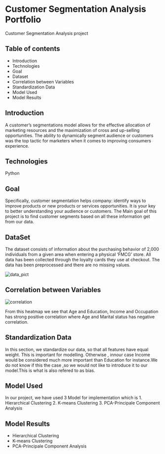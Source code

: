 # Customer Segmentation Analysis Portfolio
Customer Segmentation Analysis project

## Table of contents
* Introduction
* Technologies
* Goal
* Dataset
* Correlation between Variables
* Standardization Data
* Model Used
* Model Results

## Introduction
A customer’s segmentations model allows for the effective allocation of marketing resources and the maximization of cross and up-selling opportunities. The ability to dynamically segment audience or customers was the top tactic for marketers when it comes to improving consumers experience.

## Technologies
Python

## Goal
Specifically, customer segmentation helps company: identify ways to improve products or new products or services opportunities. It is your key to better understanding your audience or customers. The Main goal of this project is to find customer segments based on all these information get from our data.

## DataSet
The dataset consists of information about the purchasing behavior of 2,000 individuals from a given area when entering a physical ‘FMCG’ store. All data has been collected through the loyalty cards they use at checkout. The data has been preprocessed and there are no missing values. 

![data_pict](https://user-images.githubusercontent.com/32566240/99598819-75367c80-29fa-11eb-8f79-e523d93a7ebe.png)
						
## Correlation between Variables
![correlation](https://user-images.githubusercontent.com/32566240/99599371-86cc5400-29fb-11eb-98c9-5fab1f628ac8.png)

From this heatmap we see that Age and Education, Income and Occupation has strong positive correlation where Age and Marital status has negative correlation.

## Standardization Data
In this section, we standardize our data, so that all features have equal weight. This is important for modelling. Otherwise , innour case Income would be considered much more important than Education for instance.We do not know if this the case ,so we would not like to introduce it to our model.This is what is also refered to as bias.

## Model Used
In our project, we have used 3 Model for implementation which is 
                  1. Hierarchical Clustering
		  2. K-means Clustering
		  3. PCA-Principale Component Analysis
## Model Results
* Hierarchical Clustering
* K-means Clustering
* PCA-Principale Component Analysis
